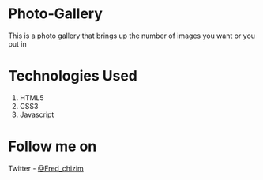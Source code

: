 # Photo-Gallery
This is a photo gallery that brings up the number of images you want or  you put in

# Technologies Used
1. HTML5
2. CSS3
3. Javascript

# Follow me on
Twitter - [@Fred_chizim](https://www.twitter.com/Fred_chizim "Fred")